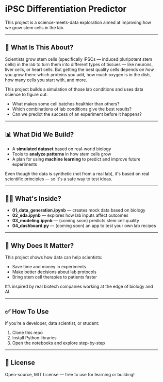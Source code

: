 
# iPSC Differentiation Predictor

This project is a science-meets-data exploration aimed at improving how we grow stem cells in the lab.

---

## 🧬 What Is This About?

Scientists grow stem cells (specifically iPSCs — induced pluripotent stem cells) in the lab to turn them into different types of tissues — like neurons, liver cells, or heart cells. But getting the best quality cells depends on *how* you grow them: which proteins you add, how much oxygen is in the dish, how many cells you start with, and more.

This project builds a simulation of those lab conditions and uses data science to figure out:

- What makes some cell batches healthier than others?
- Which combinations of lab conditions give the best results?
- Can we predict the success of an experiment before it happens?

---

## 📊 What Did We Build?

- A **simulated dataset** based on real-world biology
- Tools to **analyze patterns** in how stem cells grow
- A plan for using **machine learning** to predict and improve future experiments

Even though the data is synthetic (not from a real lab), it's based on real scientific principles — so it's a safe way to test ideas.

---

## 👩‍💻 What's Inside?

- **01_data_generation.ipynb** — creates mock data based on biology
- **02_eda.ipynb** — explores how lab inputs affect outcomes
- **03_modeling.ipynb** — (coming soon) predicts stem cell quality
- **04_dashboard.py** — (coming soon) an app to test your own lab recipes

---

## 🎯 Why Does It Matter?

This project shows how data can help scientists:
- Save time and money in experiments
- Make better decisions about lab protocols
- Bring stem cell therapies to patients faster

It’s inspired by real biotech companies working at the edge of biology and AI.

---

## ✅ How To Use

If you’re a developer, data scientist, or student:
1. Clone this repo
2. Install Python libraries
3. Open the notebooks and explore step-by-step

---

## 📜 License

Open-source, MIT License — free to use for learning or building!
